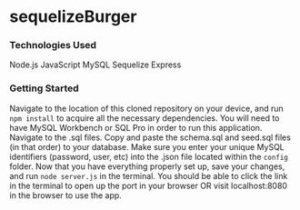 # sequelizeBurger

### Technologies Used
Node.js
JavaScript
MySQL
Sequelize
Express

### Getting Started
Navigate to the location of this cloned repository on your device, and run `npm install` to acquire all the necessary dependencies.
You will need to have MySQL Workbench or SQL Pro in order to run this application.
Navigate to the .sql files. Copy and paste the schema.sql and seed.sql files (in that order) to your database.
Make sure you enter your unique MySQL identifiers (password, user, etc) into the .json file located within the `config` folder.
Now that you have everything properly set up, save your changes, and run `node server.js` in the terminal.
You should be able to click the link in the terminal to open up the port in your browser OR visit localhost:8080 in the browser to use the app.
